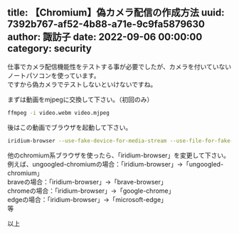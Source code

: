 title: 【Chromium】偽カメラ配信の作成方法
uuid: 7392b767-af52-4b88-a71e-9c9fa5879630
author: 諏訪子
date: 2022-09-06 00:00:00
category: security
----
仕事でカメラ配信機能性をテストする事が必要でしたが、カメラを付いていないノートパソコンを使っています。\
ですから偽カメラでテストしないといけないですね。

まずは動画をmjpegに交換して下さい。（初回のみ）

```sh
ffmpeg -i video.webm video.mjpeg
```

後はこの動画でブラウザを起動して下さい。

```sh
iridium-browser --use-fake-device-for-media-stream --use-file-for-fake-video-capture=video.mjpeg
```

他のchromium系ブラウザを使ったら、「iridium-browser」を変更して下さい。\
例えば、ungoogled-chromiumの場合：「iridium-browser」→「ungoogled-chromium」\
braveの場合：「iridium-browser」→「brave-browser」\
chromeの場合：「iridium-browser」→「google-chrome」\
edgeの場合：「iridium-browser」→「microsoft-edge」\
等

以上
